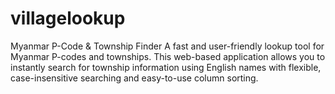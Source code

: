 # villagelookup
Myanmar P-Code &amp; Township Finder A fast and user-friendly lookup tool for Myanmar P-codes and townships. This web-based application allows you to instantly search for township information using English names with flexible, case-insensitive searching and easy-to-use column sorting.
